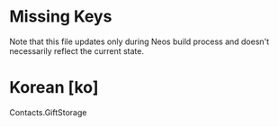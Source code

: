 # Missing Keys
Note that this file updates only during Neos build process and doesn't necessarily reflect the current state.

# Korean [ko]
Contacts.GiftStorage  

